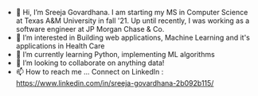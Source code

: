 - 👋 Hi, I’m Sreeja Govardhana. I am starting my MS in Computer Science at Texas A&M University in fall '21. Up until recently, I was working as a software engineer at JP Morgan Chase & Co.
- 👀 I’m interested in Building web applications, Machine Learning and it's applications in Health Care 
- 🌱 I’m currently learning Python, implementing ML algorithms
- 💞️ I’m looking to collaborate on anything data!
- 📫 How to reach me ... Connect on LinkedIn : https://www.linkedin.com/in/sreeja-govardhana-2b092b115/ 
<!---
sreeja97/sreeja97 is a ✨ special ✨ repository because its `README.md` (this file) appears on your GitHub profile.
You can click the Preview link to take a look at your changes.
--->
